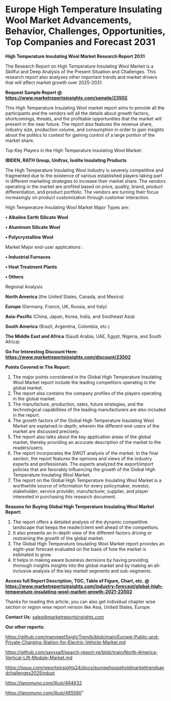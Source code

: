 # Europe High Temperature Insulating Wool Market Advancements, Behavior, Challenges, Opportunities, Top Companies and Forecast 2031

<strong>High Temperature Insulating Wool Market Research Report 2031</strong>

The Research Report on High Temperature Insulating Wool Market is a Skillful and Deep Analysis of the Present Situation and Challenges. This research report also analyzes other important trends and market drivers that will affect market growth over 2025-2031.

<strong>Request Sample Report @ <a href=https://www.marketreportsinsights.com/sample/23502>https://www.marketreportsinsights.com/sample/23502</a></strong>

This High Temperature Insulating Wool market report aims to provide all the participants and the vendors will all the details about growth factors, shortcomings, threats, and the profitable opportunities that the market will present in the near future. The report also features the revenue share, industry size, production volume, and consumption in order to gain insights about the politics to contest for gaining control of a large portion of the market share.

Top Key Players in the High Temperature Insulating Wool Market:

<strong>IBIDEN, RATH Group, Unifrax, Isolite Insulating Products</strong>

The High Temperature Insulating Wool Industry is severely competitive and fragmented due to the existence of various established players taking part in different marketing strategies to increase their market share. The vendors operating in the market are profiled based on price, quality, brand, product differentiation, and product portfolio. The vendors are turning their focus increasingly on product customization through customer interaction.

High Temperature Insulating Wool Market Major Types are:

<strong>• Alkaline Earth Silicate Wool

• Aluminum Silicate Wool

• Polycrystalline Wool</strong>

Market Major end-user applications :

<strong>• Industrial Furnaces

• Heat Treatment Plants

• Others</strong>

Regional Analysis

</u><strong><b>North America</b></strong> (the United States, Canada, and Mexico)

<strong><b>Europe </b></strong>(Germany, France, UK, Russia, and Italy)

<strong><b>Asia-Pacific</b></strong> (China, Japan, Korea, India, and Southeast Asia)

<strong><b>South America</b></strong> (Brazil, Argentina, Colombia, etc.)

<strong><b>The Middle East and Africa</b></strong> (Saudi Arabia, UAE, Egypt, Nigeria, and South Africa)

<strong>Go For Interesting Discount Here: <a href=https://www.marketreportsinsights.com/discount/23502>https://www.marketreportsinsights.com/discount/23502</a></strong>

<strong>Points Covered in The Report:</strong>
<ol>
  <li>The major points considered in the Global High Temperature Insulating Wool Market report include the leading competitors operating in the global market.</li>
  <li>The report also contains the company profiles of the players operating in the global market.</li>
  <li>The manufacture, production, sales, future strategies, and the technological capabilities of the leading manufacturers are also included in the report.</li>
  <li>The growth factors of the Global High Temperature Insulating Wool Market are explained in-depth, wherein the different end-users of the market are discussed precisely.</li>
  <li>The report also talks about the key application areas of the global market, thereby providing an accurate description of the market to the readers/users.</li>
  <li>The report incorporates the SWOT analysis of the market. In the final section, the report features the opinions and views of the industry experts and professionals. The experts analyzed the export/import policies that are favorably influencing the growth of the Global High Temperature Insulating Wool Market.</li>
  <li>The report on the Global High Temperature Insulating Wool Market is a worthwhile source of information for every policymaker, investor, stakeholder, service provider, manufacturer, supplier, and player interested in purchasing this research document.</li>
</ol>
<strong>Reasons for Buying Global High Temperature Insulating Wool Market Report:</strong>

<ol>
  <li>The report offers a detailed analysis of the dynamic competitive landscape that keeps the reader/client well ahead of the competitors.</li>
  <li>It also presents an in-depth view of the different factors driving or restraining the growth of the global market.</li>
  <li>The Global High Temperature Insulating Wool Market report provides an eight-year forecast evaluated on the basis of how the market is estimated to grow.</li>
  <li>It helps in making aware business decisions by having providing thorough insights insights into the global market and by making an all-inclusive analysis of the key market segments and sub-segments.</li>
</ol>
<strong>Access full Report Description, TOC, Table of Figure, Chart, etc. @ <a href=https://www.marketreportsinsights.com/industry-forecast/global-high-temperature-insulating-wool-market-growth-2021-23502>https://www.marketreportsinsights.com/industry-forecast/global-high-temperature-insulating-wool-market-growth-2021-23502</a></strong>


Thanks for reading this article; you can also get individual chapter wise section or region wise report version like Asia, United States, Europe.

<strong>Contact Us:</strong>
sales@marketreportsinsights.com

<strong>Our other reports:</strong>

<a href=https://github.com/manmeet5sigh/Trends/blob/main/Europe-Public-and-Private-Charging-Station-for-Electric-Vehicle-Market.md>https://github.com/manmeet5sigh/Trends/blob/main/Europe-Public-and-Private-Charging-Station-for-Electric-Vehicle-Market.md</a>

<a href=https://github.com/sayysaif/search-report-re/blob/main/North-America-Vertical-Lift-Module-Market.md>https://github.com/sayysaif/search-report-re/blob/main/North-America-Vertical-Lift-Module-Market.md</a>

<a href=https://issuu.com/reportsinsights24/docs/europehouseholdmarkettrendsandchallenges2025indust>https://issuu.com/reportsinsights24/docs/europehouseholdmarkettrendsandchallenges2025indust</a>

<a href=https://tanomuno.com/illust/484632>https://tanomuno.com/illust/484632</a>

<a href=https://tanomuno.com/illust/485560>https://tanomuno.com/illust/485560</a>"
